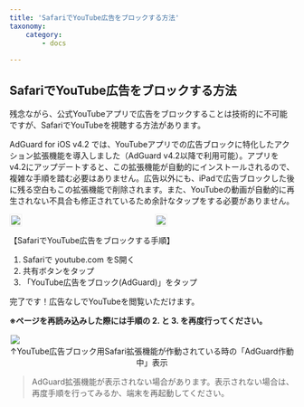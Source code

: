 ```yaml
---
title: 'SafariでYouTube広告をブロックする方法'
taxonomy:
    category:
        - docs
   
---
```

## SafariでYouTube広告をブロックする方法

残念ながら、公式YouTubeアプリで広告をブロックすることは技術的に不可能ですが、SafariでYouTubeを視聴する方法があります。

AdGuard for iOS v4.2 では、YouTubeアプリでの広告ブロックに特化したアクション拡張機能を導入しました（AdGuard v4.2以降で利用可能）。アプリをv4.2にアップデートすると、この拡張機能が自動的にインストールされるので、複雑な手順を踏む必要はありません。広告以外にも、iPadで広告ブロックした後に残る空白もこの拡張機能で削除されます。また、YouTubeの動画が自動的に再生されない不具合も修正されているため余計なタップをする必要がありません。


<div style="display:flex">
     <div style="flex:1;padding-right:5px;">
          <img src="https://cdn.adguard.com/public/Adguard/Blog/ios_safari_extension_ja.jpeg" style="border: 1px solid #efefef; max-width: 350px; padding: 2px;">
     </div>
     <div style="flex:1;padding-left:5px;">
          <img src="https://cdn.adguard.com/public/Adguard/Blog/ios_safari_extension_0_ja.jpeg" style="border: 1px solid #efefef; max-width: 350px; padding: 2px;">
     </div>
</div>

【SafariでYouTube広告をブロックする手順】

1. Safariで youtube.com をS開く
2. 共有ボタンをタップ
3. 「YouTube広告をブロック(AdGuard)」をタップ

完了です！広告なしでYouTubeを閲覧いただけます。

**※ページを再読み込みした際には手順の 2. と 3. を再度行ってください。**

<div style="display:flex">
<div style="flex:1;padding-right:5px;">
          <img src="https://cdn.adguard.com/public/Adguard/Blog/safari-problems/youtube-logo-ja.jpeg?!1" style="border: 0px solid #efefef; max-width: 350px; padding: 2px;">
     </div>
</div>
<center>↑YouTube広告ブロック用Safari拡張機能が作動されている時の「AdGuard作動中」表示</center>

> AdGuard拡張機能が表示されない場合があります。表示されない場合は、再度手順を行ってみるか、端末を再起動してください。
